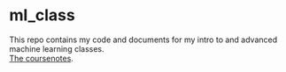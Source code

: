 # ml_class

This repo contains my code and documents for my intro to and advanced machine learning classes.  
[The coursenotes](https://jennselby.github.io/MachineLearningCourseNotes/#what-is-machine-learning).
